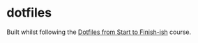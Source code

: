 # dotfiles

Built whilst following the [Dotfiles from Start to Finish-ish](https://www.udemy.com/course/dotfiles-from-start-to-finish-ish/) course.

